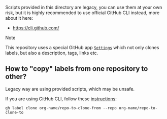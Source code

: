 Scripts provided in this directory are legacy, you can use them at your own risk, but it is highly recommended to use official GitHub CLI instead, more about it here:
- https://cli.github.com/

> [!Note]
> This repository uses a special GitHub app [`Settings`](https://github.com/apps/settings) which not only clones labels, but also a description, tags, links etc.

## How to "copy" labels from one repository to other?

Legacy way are using provided scripts, which may be unsafe.

If you are using GitHub CLI, follow these [instructions](https://cli.github.com/manual/gh_label_clone):

```shell
gh label clone org-name/repo-to-clone-from --repo org-name/repo-to-clone-to
```